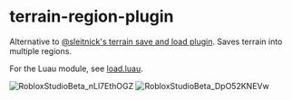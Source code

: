 # terrain-region-plugin

Alternative to [@sleitnick's terrain save and load plugin](https://create.roblox.com/store/asset/148042198/Terrain-Save-and-Load). Saves terrain into multiple regions.

For the Luau module, see [load.luau](https://github.com/grand-hawk/terrain-region-plugin/blob/main/src/shared/load.luau).

![RobloxStudioBeta_nLl7EthOGZ](https://github.com/user-attachments/assets/2beee88e-b18a-45e0-a6d9-dbe1e8dd7305)
![RobloxStudioBeta_DpO52KNEVw](https://github.com/user-attachments/assets/b85771ae-4253-4ab5-943b-f6eb4529e222)
